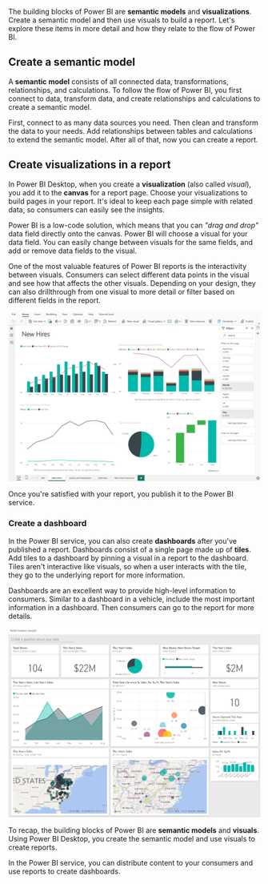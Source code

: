 The building blocks of Power BI are **semantic models** and **visualizations**. Create a semantic model and then use visuals to build a report. Let's explore these items in more detail and how they relate to the flow of Power BI.

## Create a semantic model

A **semantic model** consists of all connected data, transformations, relationships, and calculations. To follow the flow of Power BI, you first connect to data, transform data, and create relationships and calculations to create a semantic model.

First, connect to as many data sources you need. Then clean and transform the data to your needs. Add relationships between tables and calculations to extend the semantic model. After all of that, now you can create a report.

## Create visualizations in a report

In Power BI Desktop, when you create a **visualization** (also called *visual*), you add it to the **canvas** for a report page. Choose your visualizations to build pages in your report. It's ideal to keep each page simple with related data, so consumers can easily see the insights.

Power BI is a low-code solution, which means that you can *"drag and drop"* data field directly onto the canvas. Power BI will choose a visual for your data field. You can easily change between visuals for the same fields, and add or remove data fields to the visual.

One of the most valuable features of Power BI reports is the interactivity between visuals. Consumers can select different data points in the visual and see how that affects the other visuals. Depending on your design, they can also drillthrough from one visual to more detail or filter based on different fields in the report.

![A screenshot of a report in Power BI Desktop.](../media/pbi-bblocks_03.png)

Once you're satisfied with your report, you publish it to the Power BI service.

### Create a dashboard

In the Power BI service, you can also create **dashboards** after you've published a report. Dashboards consist of a single page made up of **tiles**. Add tiles to a dashboard by pinning a visual in a report to the dashboard. Tiles aren't interactive like visuals, so when a user interacts with the tile, they go to the underlying report for more information.

Dashboards are an excellent way to provide high-level information to consumers. Similar to a dashboard in a vehicle, include the most important information in a dashboard. Then consumers can go to the report for more details.

![A screenshot of sample Power BI dashboard with various visualizations.](../media/pbi-bblocks_01.png)

To recap, the building blocks of Power BI are **semantic models** and **visuals**. Using Power BI Desktop, you create the semantic model and use visuals to create reports.

In the Power BI service, you can distribute content to your consumers and use reports to create dashboards.
